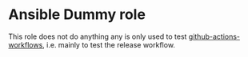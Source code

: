# Ansible Dummy role

This role does not do anything any is only used to test [github-actions-workflows](https://github.com/papanito/github-actions-workflows), i.e. mainly to test the release workflow.

